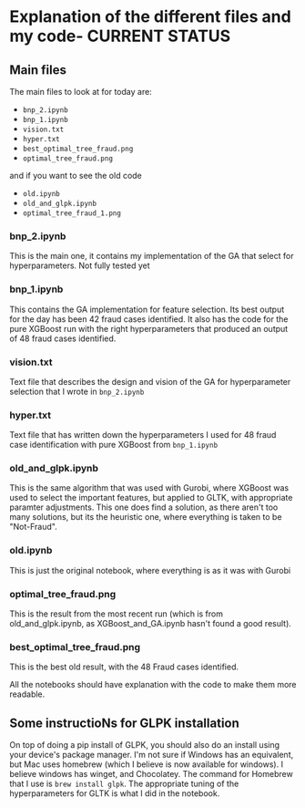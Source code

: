 # Explanation of the different files and my code- CURRENT STATUS


## Main files
The main files to look at for today are:
- `bnp_2.ipynb`
- `bnp_1.ipynb` 
- `vision.txt`
- `hyper.txt`
- `best_optimal_tree_fraud.png`
- `optimal_tree_fraud.png`

and if you want to see the old code

- `old.ipynb`   
- `old_and_glpk.ipynb`
- `optimal_tree_fraud_1.png`


### bnp_2.ipynb
This is the main one, it contains my implementation of the GA that select for hyperparameters. Not fully tested yet

### bnp_1.ipynb
This contains the GA implementation for feature selection. Its best output for the day has been 42 fraud cases identified. It also has the code for the pure XGBoost run with the right hyperparameters that produced an output of 48 fraud cases identified.

### vision.txt
Text file that describes the design and vision of the GA for hyperparameter selection that I wrote in `bnp_2.ipynb`

### hyper.txt
Text file that has written down the hyperparameters I used for 48 fraud case identification with pure XGBoost from `bnp_1.ipynb`

### old_and_glpk.ipynb
This is the same algorithm that was used with Gurobi, where XGBoost was used to select the important features, but applied to GLTK, with appropriate paramter adjustments. This one does find a solution, as there aren't too many solutions, but its the heuristic one, where everything is taken to be "Not-Fraud".


### old.ipynb
This is just the original notebook, where everything is as it was with Gurobi

### optimal_tree_fraud.png
This is the result from the most recent run (which is from old_and_glpk.ipynb, as XGBoost_and_GA.ipynb hasn't found a good result).

### best_optimal_tree_fraud.png
This is the best old result, with the 48 Fraud cases identified.

All the notebooks should have explanation with the code to make them more readable.

## Some instructioNs for GLPK installation
On top of doing a pip install of GLPK, you should also do an install using your device's package manager. I'm not sure if Windows has an equivalent, but Mac uses homebrew (which I believe is now available for windows). I believe windows has winget, and Chocolatey. The command for Homebrew that I use is `brew install glpk`. The appropriate tuning of the hyperparameters for GLTK is what I did in the notebook.
